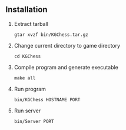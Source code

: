 ## Installation

1. Extract tarball

    ```gtar xvzf bin/KGChess.tar.gz```

2. Change current directory to game directory

    ```cd KGChess```

3. Compile program and generate executable

    ```make all```

4. Run program

    ```bin/KGChess HOSTNAME PORT```

5. Run server

    ```bin/Server PORT```
